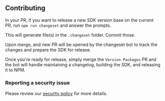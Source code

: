 ## Contributing

In your PR, if you want to release a new SDK version base on the current PR, run `npm run changeset` and answer the prompts.

This will generate file(s) in the `.changeset` folder. Commit those.

Upon merge, and new PR will be opened by the changeset bot to track the changes and prepare the SDK for release.

Once you're ready for release, simply merge the `Version Packages` PR and the bot will handle maintaining a changelog, building the SDK, and releasing it to NPM.

### Reporting a security issue

Please review our [security policy](SECURITY.md) for more details.
